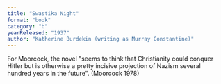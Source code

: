 ```yaml
---
title: "Swastika Night"
format: "book"
category: "b"
yearReleased: "1937"
author: "Katherine Burdekin (writing as Murray Constantine)"
---
```

For Moorcock, the novel "seems to think that Christianity  could conquer Hitler but is otherwise a pretty incisive projection of Nazism  several hundred years in the future". (Moorcock 1978)
 